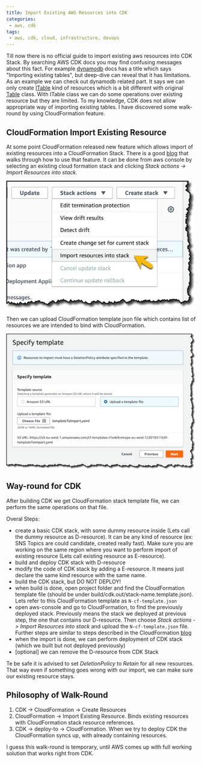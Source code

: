 ```yaml
---
title: Import Existing AWS Resources into CDK
categories:
 - aws, cdk
tags:
 - aws, cdk, cloud, infrastructure, devops
---
```


Till now there is no official guide to import existing aws resources into CDK Stack. By searching AWS CDK docs you may find confusing messages about this fact. For example [dynamodb](https://docs.aws.amazon.com/cdk/api/latest/docs/aws-dynamodb-readme.html#importing-existing-tables) docs has a title which says "Importing existing tables", but deep-dive can reveal that it has limitations. As an example we can check out dynamodb related part. It says we can only create [ITable](https://docs.aws.amazon.com/cdk/api/latest/docs/@aws-cdk_aws-dynamodb.ITable.html) kind of resources which is a bit different with original [Table](https://docs.aws.amazon.com/cdk/api/latest/docs/@aws-cdk_aws-dynamodb.Table.html) class. With ITable class we can do some operations over existing resource but they are limited. To my knowledge, CDK does not allow appropriate way of importing existing tables. I have discovered some walk-round by using CloudFormation feature.

## CloudFormation Import Existing Resource

At some point CloudFormation released new feature which allows import of existing resources into a CloudFormation Stack. There  is a good [blog](https://aws.amazon.com/blogs/aws/new-import-existing-resources-into-a-cloudformation-stack/) that walks through how to use that feature. It can be done from aws console by selecting an existing cloud formation stack and clicking *Stack actions -> Import Resources into stack*.

![cf-import-create](/assets/2021/05/cloudformation-import-create.png)

Then we can upload CloudFormation template json file which contains list of resources we are intended to bind with CloudFormation.

![cf-import-template](/assets/2021/05/cloudformation-import-template.png)

## Way-round for CDK

After building CDK we get CloudFormation stack template file, we can perform the same operations on that file.

Overal Steps:
- create a basic CDK stack, with some dummy resource inside (Lets call the dummy resource as D-resource). It can be any kind of resource (ex: SNS Topics are could candidate, created really fast). Make sure you are working on the same region where you want to perform import of existing resource (Lets call existing resource as E-resource).
- build and deploy CDK stack with D-resource
- modify the code of CDK stack by adding a E-resource. It means just declare the same kind resource with the same name.
- build the CDK stack, but DO NOT DEPLOY!
- when build is done, open project folder and find the CloudFormation template file (should be under build/cdk.out/stack-name.template.json). Lets refer to this CloudFormation template as `N-cf-template.json`
- open aws-console and go to CloudFormation, to find the previously deployed stack. Previously means the stack we deployed at previous step, the one that contains our D-resource. Then choose *Stack actions -> Import Resources into stack* and upload the `N-cf-template.json` file. Further steps are similar to steps described in the CloudFormation [blog](https://aws.amazon.com/blogs/aws/new-import-existing-resources-into-a-cloudformation-stack/)
- when the import is done, we can perform deployment of CDK stack (which we built but not deployed previously)
- [optional] we can remove the D-resource from CDK Stack

Te be safe it is advised to set *DeletionPolicy* to *Retain* for all new resources. That way even if something goes wrong with our import, we can make sure our existing resource stays. 

## Philosophy of Walk-Round

1. CDK -> CloudFormation -> Create Resources
2. CloudFormation -> Import Existing Resource. Binds existing resources with CloudFormation stack resource references.
3. CDK -> deploy-to -> CloudFormation. When we try to deploy CDK the CloudFormation syncs up, with already containing resources.

I guess this walk-round is temporary, until AWS comes up with full working solution that works right from CDK.